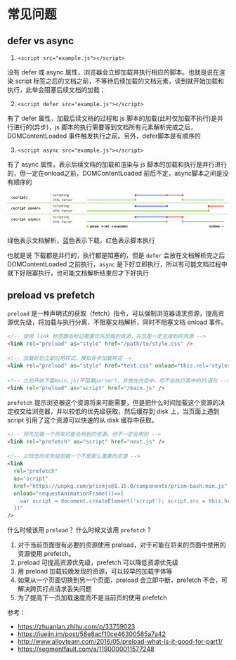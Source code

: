 # 常见问题

## defer vs async

1. `<script src="example.js"></script>`

没有 defer 或 async 属性，浏览器会立即加载并执行相应的脚本。也就是说在渲染 script 标签之后的文档之前，不等待后续加载的文档元素，读到就开始加载和执行，此举会阻塞后续文档的加载；

2. `<script defer src="example.js"></script>`

有了 defer 属性，加载后续文档的过程和 js 脚本的加载(此时仅加载不执行)是并行进行的(异步)，js 脚本的执行需要等到文档所有元素解析完成之后，DOMContentLoaded 事件触发执行之前。另外，defer脚本是有顺序的

3. `<script async src="example.js"></script>`

有了 async 属性，表示后续文档的加载和渲染与 js 脚本的加载和执行是并行进行的，但一定在onload之前，DOMContentLoaded 前后不定，async脚本之间是没有顺序的

![](./img/defer-async.jpeg)

绿色表示文档解析，蓝色表示下载，红色表示脚本执行

也就是说 下载都是并行的，执行都是阻塞的，但是 `defer` 会放在文档解析完之后 DOMContentLoaded 之前执行，`async` 是下好立即执行，所以有可能文档过程中就下好阻塞执行，也可能文档解析结束后才下好执行

## preload vs prefetch

`preload` 是一种声明式的获取（fetch）指令，可以强制浏览器请求资源，提高资源优先级，将加载与执行分离，不阻塞文档解析，同时不阻塞文档 onload 事件。

```html
<!-- 使用 link 标签静态标记需要优先加载的资源，并且是一定会用到的资源 -->
<link rel="preload" as="style" href="/path/to/style.css" />

<!-- 加载好后立即应用样式，模拟异步加载样式-->
<link rel="preload" as="style" href="test.css" onload="this.rel='stylesheet'" />

<!-- 立刻开始下载main.js(不阻塞parser)，并放在内存中，但不会执行其中的JS语句 -->
<link rel="preload" as="script" href="/main.js" />
```

`prefetch` 提示浏览器这个资源将来可能需要，但是把什么时间加载这个资源的决定权交给浏览器，并以较低的优先级获取，然后缓存到 disk 上，当页面上遇到 script 引用了这个资源可以快速的从 disk 缓存中获取。

```html
<!-- 预先加载一个将来可能会用到的资源，但不一定会用到 -->
<link rel="prefetch" as="script" href="next.js" />

<!-- 以较低的优先级加载一个不是那么重要的资源 -->
<link
  rel="prefetch"
  as="script"
  href="https://unpkg.com/prismjs@1.15.0/components/prism-bash.min.js"
  onload="requestAnimationFrame(()=>{
    var script = document.createElement('script'); script.src = this.href; document.body.appendChild(script);
  })"
/>
```

什么时候该用 `preload`？ 什么时候又该用 `prefetch` ?

1. 对于当前页面很有必要的资源使用 preload，对于可能在将来的页面中使用的资源使用 prefetch。
2. preload 可提高资源优先级，prefetch 可以降低资源优先级
3. 用 preload 加载较晚发现的资源，可以较早的加载字体等
4. 如果从一个页面切换到另一个页面，preload 会立即中断，prefetch 不会，可解决跨页打点请求丢失问题
5. 为了提高下一页加载速度而不是当前页的使用 prefetch

参考：

- https://zhuanlan.zhihu.com/p/33759023
- https://juejin.im/post/58e8acf10ce46300585a7a42
- http://www.alloyteam.com/2016/05/preload-what-is-it-good-for-part1/
- https://segmentfault.com/a/1190000011577248
